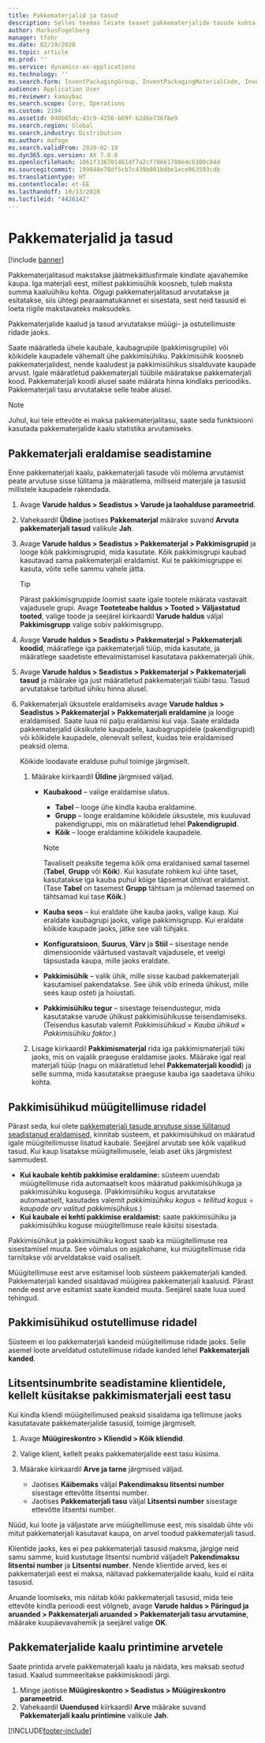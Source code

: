 ```yaml
---
title: Pakkematerjalid ja tasud
description: Selles teemas leiate teavet pakkematerjalide tasude kohta, mida makstakse kindla ajavahemiku järel jäätmekäitlusfirmadele.
author: MarkusFogelberg
manager: tfehr
ms.date: 02/19/2020
ms.topic: article
ms.prod: ''
ms.service: dynamics-ax-applications
ms.technology: ''
ms.search.form: InventPackagingGroup, InventPackagingMaterialCode, InventPackagingMaterialFee, InventPackagingMaterialTrans, InventPackagingMaterialTransPurch, InventPackagingUnit
audience: Application User
ms.reviewer: kamaybac
ms.search.scope: Core, Operations
ms.custom: 2194
ms.assetid: 040b65dc-43c9-4256-b69f-b2d6e736fbe9
ms.search.region: Global
ms.search.industry: Distribution
ms.author: mafoge
ms.search.validFrom: 2020-02-19
ms.dyn365.ops.version: AX 7.0.0
ms.openlocfilehash: 1061f336701461df7a2cf78661788e4c6100c84d
ms.sourcegitcommit: 199848e78df5cb7c439b001bdbe1ece963593cdb
ms.translationtype: HT
ms.contentlocale: et-EE
ms.lasthandoff: 10/13/2020
ms.locfileid: "4426142"
---
```

# <a name="packing-materials-and-fees"></a>Pakkematerjalid ja tasud

[!include [banner](../includes/banner.md)]

Pakkematerjalitasud makstakse jäätmekäitlusfirmale kindlate ajavahemike kaupa. Iga materjali eest, millest pakkimisühik koosneb, tuleb maksta summa kaaluühiku kohta. Olgugi pakkematerjalitasud arvutatakse ja esitatakse, siis ühtegi pearaamatukannet ei sisestata, sest neid tasusid ei loeta riigile makstavateks maksudeks.

Pakkematerjalide kaalud ja tasud arvutatakse müügi- ja ostutellimuste ridade jaoks.

Saate määratleda ühele kaubale, kaubagrupile (pakkimisgrupile) või kõikidele kaupadele vähemalt ühe pakkimisühiku. Pakkimisühik koosneb pakkematerjalidest, nende kaaludest ja pakkimisühikus sisalduvate kaupade arvust. Igale määratletud pakkematerjali tüübile määratakse pakkematerjali kood. Pakkematerjali koodi alusel saate määrata hinna kindlaks perioodiks. Pakkematerjali tasu arvutatakse selle teabe alusel.

> [!NOTE]
> Juhul, kui teie ettevõte ei maksa pakkematerjalitasu, saate seda funktsiooni kasutada pakkematerjalide kaalu statistika arvutamiseks.

## <a name="set-up-packing-material-allocation"></a><a name="allocations"></a>Pakkematerjali eraldamise seadistamine

Enne pakkematerjali kaalu, pakkematerjali tasude või mõlema arvutamist peate arvutuse sisse lülitama ja määratlema, milliseid materjale ja tasusid millistele kaupadele rakendada.

1. Avage **Varude haldus \> Seadistus \> Varude ja laohalduse parameetrid**.
1. Vahekaardil **Üldine** jaotises **Pakkematerjal** määrake suvand **Arvuta pakkematerjali tasud** valikule **Jah**.
1. Avage **Varude haldus \> Seadistus \> Pakkematerjal \> Pakkimisgrupid** ja looge kõik pakkimisgrupid, mida kasutate. Kõik pakkimisgrupi kaubad kasutavad sama pakkematerjali eraldamist. Kui te pakkimisgruppe ei kasuta, võite selle sammu vahele jätta.

    > [!TIP]
    > Pärast pakkimisgruppide loomist saate igale tootele määrata vastavalt vajadusele grupi. Avage **Tooteteabe haldus \> Tooted \> Väljastatud tooted**, valige toode ja seejärel kiirkaardil **Varude haldus** väljal **Pakkimisgrupp** valige sobiv pakkimisgrupp.

1. Avage **Varude haldus \> Seadistu \> Pakkematerjal \> Pakkematerjali koodid**, määratlege iga pakkematerjali tüüp, mida kasutate, ja määratlege saadetiste ettevalmistamisel kasutatava pakkematerjali ühik.
1. Avage **Varude haldus \> Seadistus \> Pakkematerjal \> Pakkematerjali tasud** ja määrake iga just määratletud pakkematerjali tüübi tasu. Tasud arvutatakse tarbitud ühiku hinna alusel.
1. Pakkematerjali üksustele eraldamiseks avage **Varude haldus \> Seadistus \> Pakkematerjal \> Pakkematerjali eraldamine** ja looge eraldamised. Saate luua nii palju eraldamisi kui vaja. Saate eraldada pakkematerjalid üksikutele kaupadele, kaubagruppidele (pakendigrupid) või kõikidele kaupadele, olenevalt sellest, kuidas teie eraldamised peaksid olema.

    Kõikide loodavate eralduse puhul toimige järgmiselt.

    1. Määrake kiirkaardil **Üldine** järgmised väljad.

        - **Kaubakood** – valige eraldamise ulatus.

            - **Tabel** – looge ühe kindla kauba eraldamine.
            - **Grupp** – looge eraldamine kõikidele üksustele, mis kuuluvad pakendigruppi, mis on määratletud lehel **Pakendigrupid**.
            - **Kõik** – looge eraldamine kõikidele kaupadele.

            > [!NOTE]
            > Tavaliselt peaksite tegema kõik oma eraldanised samal tasemel (**Tabel**, **Grupp** või **Kõik**). Kui kasutate rohkem kui ühte taset, kasutatakse iga kauba puhul kõige täpsemat ühtivat eraldamist. (Tase **Tabel** on tasemest **Grupp** tähtsam ja mõlemad tasemed on tähtsamad kui tase **Kõik**.)

        - **Kauba seos** – kui eraldate ühe kauba jaoks, valige kaup. Kui eraldate kaubagrupi jaoks, valige pakkimisgrupp. Kui eraldate kõikide kaupade jaoks, jätke see väli tühjaks.
        - **Konfiguratsioon**, **Suurus**, **Värv** ja **Stiil** – sisestage nende dimensioonide väärtused vastavalt vajadusele, et veelgi täpsustada kaupa, mille jaoks eraldate.
        - **Pakkimisühik** – valik ühik, mille sisse kaubad pakkematerjali kasutamisel pakendatakse. See ühik võib erineda ühikust, mille sees kaup osteti ja hoiustati.
        - **Pakkimisühiku tegur** – sisestage teisendustegur, mida kasutatakse varude ühikust pakkimisühikusse teisendamiseks. (Teisendus kasutab valemit *Pakkimisühikud* = *Kauba ühikud* × *Pakkimisühiku faktor*.)

    1. Lisage kiirkaardil **Pakkimismaterjal** rida iga pakkimismaterjali tüki jaoks, mis on vajalik praeguse eraldamise jaoks. Määrake igal real materjali tüüp (nagu on määratletud lehel **Pakkematerjali koodid**) ja selle summa, mida kasutatakse praeguse kauba iga saadetava ühiku kohta.

## <a name="packing-units-on-sales-order-lines"></a>Pakkimisühikud müügitellimuse ridadel

Pärast seda, kui olete [pakkematerjali tasude arvutuse sisse lülitanud seadistanud eraldamised](#allocations), kinnitab süsteem, et pakkimisühikud on määratud igale müügitellimusse lisatud kaubale. Seejärel arvutab see kõik vajalikud tasud. Kui kaup lisatakse müügitellimusele, leiab aset üks järgmistest sammudest.

- **Kui kaubale kehtib pakkimise eraldamine:** süsteem uuendab müügitellimuse rida automaatselt koos määratud pakkimisühikuga ja pakkimisühiku kogusega. (Pakkimisühiku kogus arvutatakse automaatselt, kasutades valemit *pakkimisühiku kogus* = *tellitud kogus* ÷ *kaupade arv valitud pakkimisühikus*.)
- **Kui kaubale ei kehti pakkimise eraldamist:** saate pakkimisühiku ja pakkimisühiku koguse müügitellimuse reale käsitsi sisestada.

Pakkimisühikut ja pakkimisühiku kogust saab ka müügitellimuse rea sisestamisel muuta. See võimalus on asjakohane, kui müügitellimuse rida tarnitakse või arveldatakse vaid osaliselt.

Müügitellimuse eest arve esitamisel loob süsteem pakkematerjali kanded. Pakkematerjali kanded sisaldavad müügirea pakkematerjali kaalusid. Pärast nende eest arve esitamist saate kandeid muuta. Seejärel saate luua uued tehingud.

## <a name="packing-units-on-purchase-order-lines"></a>Pakkimisühikud ostutellimuse ridadel

Süsteem ei loo pakkematerjali kandeid müügitellimuse ridade jaoks. Selle asemel loote arveldatud ostutellimuse ridade kanded lehel **Pakkematerjali kanded**.

## <a name="set-up-license-numbers-for-customers-that-are-charged-packing-material-fees"></a>Litsentsinumbrite seadistamine klientidele, kellelt küsitakse pakkimismaterjali eest tasu

Kui kindla kliendi müügitellimused peaksid sisaldama iga tellimuse jaoks kasutatavate pakkematerjalide tasusid, toimige järgmiselt.

1. Avage **Müügireskontro \> Kliendid \> Kõik kliendid**.
1. Valige klient, kellelt peaks pakkematerjalide eest tasu küsima.
1. Määrake kiirkaardil **Arve ja tarne** järgmised väljad.

    - Jaotises **Käibemaks** väljal **Pakendimaksu litsentsi number** sisestage ettevõtte litsentsi number.
    - Jaotises **Pakkematerjali tasu** väljal **Litsentsi number** sisestage ettevõtte litsentsi number.

Nüüd, kui loote ja väljastate arve müügitellimuse eest, mis sisaldab ühte või mitut pakkematerjali kasutavat kaupa, on arvel toodud pakkematerjali tasud.

Klientide jaoks, kes ei pea pakkematerjali tasusid maksma, järgige neid samu samme, kuid kustutage litsentsi numbrid väljadelt **Pakendimaksu litsentsi number** ja **Litsentsi number**. Nende klientide arved, kes ei pakkematerjali eest ei maksa, näitavad pakkematerjalide kaalu, kuid ei näita tasusid.

Aruande loomiseks, mis näitab kõiki pakkematerjali tasusid, mida teie ettevõte kindla perioodi eest võlgneb, avage **Varude haldus \> Päringud ja aruanded \> Pakkematerjali aruanded \> Pakkematerjali tasu arvutamine**, määrake kuupäevavahemik ja seejärel valige **OK**.

## <a name="print-packing-material-weights-on-invoices"></a>Pakkematerjalide kaalu printimine arvetele

Saate printida arvele pakkematerjali kaalu ja näidata, kes maksab seotud tasud. Kaalud summeeritakse pakkimiskoodi järgi.

1. Minge jaotisse **Müügireskontro \> Seadistus \> Müügireskontro parameetrid**.
1. Vahekaardil **Uuendused** kiirkaardil **Arve** määrake suvand **Pakkematerjali kaalu printimine** valikule **Jah**.


[!INCLUDE[footer-include](../../includes/footer-banner.md)]